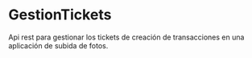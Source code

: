 # GestionTickets
Api rest para gestionar los tickets de creación de transacciones en una aplicación de subida de fotos.
